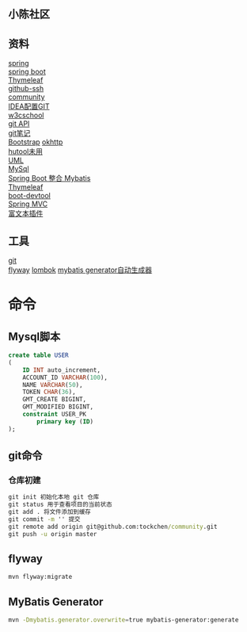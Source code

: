 ## 小陈社区

## 资料
[spring](https://spring.io/guides/)  
[spring boot](https://docs.spring.io/spring-boot/docs/2.2.5.RELEASE/reference/html/spring-boot-features.html#boot-features)  
[Thymeleaf](https://spring.io/guides/gs/serving-web-content/)  
[github-ssh](https://help.github.com/en/github/authenticating-to-github/connecting-to-github-with-ssh)  
[community](https://github.com/tockchen/community/tree/6ed43775d08ec071d7e63ba4cbadba93bfbb9dc5)   
[IDEA配置GIT](https://blog.csdn.net/sundehui01/article/details/102567785)   
[w3cschool](https://www.w3cschool.cn/git/)  
[git API](https://developer.github.com/apps/)  
[git笔记](https://github.com/tockchen/notes/blob/master/git%E8%84%9A%E6%9C%AC.md)   
[Bootstrap](https://v4.bootcss.com/)
[okhttp](https://square.github.io/okhttp/)  
[hutool未用](https://hutool.cn/)  
[UML](https://mp.weixin.qq.com/s/KR2HCcCoIc-gSDLZ69azYw)   
[MySql](https://www.runoob.com/mysql/mysql-tutorial.html)  
[Spring Boot 整合 Mybatis](http://mybatis.org/spring-boot-starter/mybatis-spring-boot-autoconfigure/)      
[Thymeleaf](https://www.thymeleaf.org/doc/tutorials/3.0/usingthymeleaf.html)   
[boot-devtool](https://docs.spring.io/spring-boot/docs/2.2.5.RELEASE/reference/html/using-spring-boot.html#using-boot-devtools)  
[Spring MVC](https://docs.spring.io/spring/docs/5.2.4.RELEASE/spring-framework-reference/web.html#mvc-config-interceptors)   
[富文本插件](http://editor.md.ipandao.com/)
## 工具
[git](https://git-scm.com/)   
[flyway](https://flywaydb.org/getstarted/why)
[lombok](https://projectlombok.org/features/all) 
[mybatis generator自动生成器](http://mybatis.org/generator/reference/plugins.html)
# 命令

## Mysql脚本
```sql
create table USER
(
	ID INT auto_increment,
	ACCOUNT_ID VARCHAR(100),
	NAME VARCHAR(50),
	TOKEN CHAR(36),
	GMT_CREATE BIGINT,
	GMT_MODIFIED BIGINT,
	constraint USER_PK
		primary key (ID)
);


```

## git命令
### 仓库初建
```cmd
git init 初始化本地 git 仓库
git status 用于查看项目的当前状态
git add . 将文件添加到缓存
git commit -m '' 提交
git remote add origin git@github.com:tockchen/community.git
git push -u origin master
```

## flyway
```bash
mvn flyway:migrate
```
## MyBatis Generator
```bash
mvn -Dmybatis.generator.overwrite=true mybatis-generator:generate
```